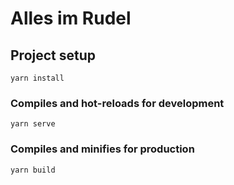 # Alles im Rudel

## Project setup
```
yarn install
```

### Compiles and hot-reloads for development
```
yarn serve
```

### Compiles and minifies for production
```
yarn build
```
